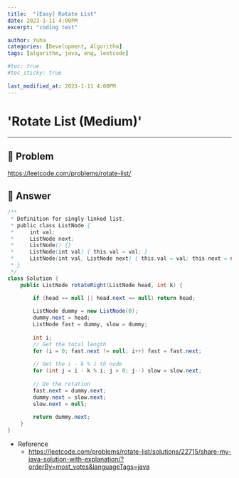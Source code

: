 ```yaml
---
title:  "[Easy] Rotate List"
date: 2023-1-11 4:00PM
excerpt: "coding test"

author: Yuha
categories: [Development, Algorithm]
tags: [algorithm, java, eng, leetcode]

#toc: true
#toc_sticky: true
 
last_modified_at: 2023-1-11 4:00PM
---
```


# 'Rotate List (Medium)'

---

## 📌 Problem
<https://leetcode.com/problems/rotate-list/>


## 📌 Answer

```java
/**
 * Definition for singly-linked list.
 * public class ListNode {
 *     int val;
 *     ListNode next;
 *     ListNode() {}
 *     ListNode(int val) { this.val = val; }
 *     ListNode(int val, ListNode next) { this.val = val; this.next = next; }
 * }
 */
class Solution {
    public ListNode rotateRight(ListNode head, int k) {

        if (head == null || head.next == null) return head;
        
        ListNode dummy = new ListNode(0);
        dummy.next = head;
        ListNode fast = dummy, slow = dummy;
        
        int i;
        // Get the total length
        for (i = 0; fast.next != null; i++) fast = fast.next;
        
        // Get the i - k % i th node
        for (int j = i - k % i; j > 0; j--) slow = slow.next;
        
        // Do the rotation
        fast.next = dummy.next;
        dummy.next = slow.next;
        slow.next = null;
        
        return dummy.next;
    }
}
```


- Reference
    - <https://leetcode.com/problems/rotate-list/solutions/22715/share-my-java-solution-with-explanation/?orderBy=most_votes&languageTags=java>

